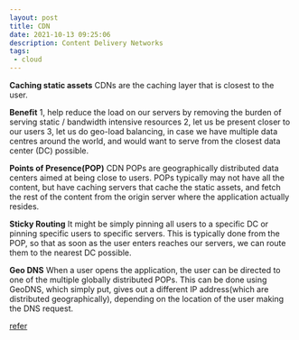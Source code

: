 ```yaml
---
layout: post
title: CDN
date: 2021-10-13 09:25:06
description: Content Delivery Networks 
tags: 
 - cloud
---
```


**Caching static assets**
CDNs are the caching layer that is closest to the user.

**Benefit**
1, help reduce the load on our servers by removing the burden of serving static / bandwidth intensive resources
2, let us be present closer to our users
3, let us do geo-load balancing, in case we have multiple data centres around the world, and would want to serve from the closest data center (DC) possible.

**Points of Presence(POP)**
CDN POPs are geographically distributed data centers aimed at being close to users. 
POPs typically may not have all the content, but have caching servers that cache the static assets, and fetch the rest of the content from the origin server where the application actually resides. 

**Sticky Routing**
It might be simply pinning all users to a specific DC or pinning specific users to specific servers. This is typically done from the POP, so that as soon as the user enters reaches our servers, we can route them to the nearest DC possible.

**Geo DNS**
When a user opens the application, the user can be directed to one of the multiple globally distributed POPs. This can be done using GeoDNS, which simply put, gives out a different IP address(which are distributed geographically), depending on the location of the user making the DNS request.

[refer](https://linkedin.github.io/school-of-sre/level102/system_design/scaling-beyond-the-datacenter/)
